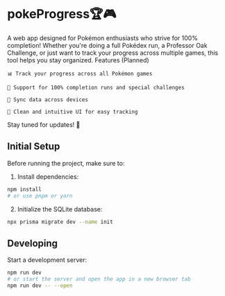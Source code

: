 # pokeProgress🏆🎮

A web app designed for Pokémon enthusiasts who strive for 100% completion! Whether you're doing a full Pokédex run, a Professor Oak Challenge, or just want to track your progress across multiple games, this tool helps you stay organized.
Features (Planned)

    📊 Track your progress across all Pokémon games

    🏅 Support for 100% completion runs and special challenges

    🔄 Sync data across devices

    🎨 Clean and intuitive UI for easy tracking

Stay tuned for updates! 🚀

## Initial Setup

Before running the project, make sure to:

1. Install dependencies:

```bash
npm install
# or use pnpm or yarn
```

2. Initialize the SQLite database:

```bash
npx prisma migrate dev --name init
```

## Developing

Start a development server:

```bash
npm run dev
# or start the server and open the app in a new browser tab
npm run dev -- --open
```
